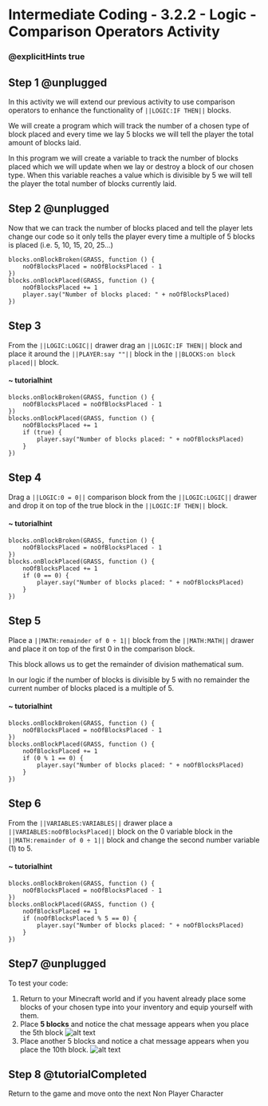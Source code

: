 # Intermediate Coding - 3.2.2 - Logic - Comparison Operators Activity

### @explicitHints true

## Step 1 @unplugged
In this activity we will extend our previous activity to use comparison operators to enhance the functionality of ``||LOGIC:IF THEN||`` blocks.

We will create a program which will track the number of a chosen type of block placed and every time we lay 5 blocks we will tell the player the total amount of blocks laid.

In this program we will create a variable to track the number of blocks placed which we will update when we lay or destroy a block of our chosen type. When this variable reaches a value which is divisible by 5 we will tell the player the total number of blocks currently laid.

## Step 2 @unplugged
Now that we can track the number of blocks placed and tell the player lets change our code so it only tells the player every time a multiple of 5 blocks is placed (i.e. 5, 10, 15, 20, 25...)

```template
blocks.onBlockBroken(GRASS, function () {
    noOfBlocksPlaced = noOfBlocksPlaced - 1
})
blocks.onBlockPlaced(GRASS, function () {
    noOfBlocksPlaced += 1
    player.say("Number of blocks placed: " + noOfBlocksPlaced)
})
```

## Step 3
From the ``||LOGIC:LOGIC||`` drawer drag an ``||LOGIC:IF THEN||`` block and place it around the ``||PLAYER:say ""||`` block in the ``||BLOCKS:on block placed||`` block.
#### ~ tutorialhint
```blocks 
blocks.onBlockBroken(GRASS, function () {
    noOfBlocksPlaced = noOfBlocksPlaced - 1
})
blocks.onBlockPlaced(GRASS, function () {
    noOfBlocksPlaced += 1
    if (true) {
        player.say("Number of blocks placed: " + noOfBlocksPlaced)
    }
})
```
## Step 4
Drag a ``||LOGIC:0 = 0||`` comparison block from the ``||LOGIC:LOGIC||`` drawer and drop it on top of the true block in the ``||LOGIC:IF THEN||`` block.

#### ~ tutorialhint
```blocks 
blocks.onBlockBroken(GRASS, function () {
    noOfBlocksPlaced = noOfBlocksPlaced - 1
})
blocks.onBlockPlaced(GRASS, function () {
    noOfBlocksPlaced += 1
    if (0 == 0) {
        player.say("Number of blocks placed: " + noOfBlocksPlaced)
    }
})
```

## Step 5
Place a ``||MATH:remainder of 0 ÷ 1||`` block from the ``||MATH:MATH||`` drawer and place it on top of the first 0 in the comparison block.

This block allows us to get the remainder of division mathematical sum.

In our logic if the number of blocks is divisible by 5 with no remainder the current number of blocks placed is a multiple of 5.

#### ~ tutorialhint
```blocks 
blocks.onBlockBroken(GRASS, function () {
    noOfBlocksPlaced = noOfBlocksPlaced - 1
})
blocks.onBlockPlaced(GRASS, function () {
    noOfBlocksPlaced += 1
    if (0 % 1 == 0) {
        player.say("Number of blocks placed: " + noOfBlocksPlaced)
    }
})
```

## Step 6
From the ``||VARIABLES:VARIABLES||`` drawer place a ``||VARIABLES:noOfBlocksPlaced||`` block on the 0 variable block in the ``||MATH:remainder of 0 ÷ 1||`` block and change the second number variable (1) to 5.

#### ~ tutorialhint
```blocks 
blocks.onBlockBroken(GRASS, function () {
    noOfBlocksPlaced = noOfBlocksPlaced - 1
})
blocks.onBlockPlaced(GRASS, function () {
    noOfBlocksPlaced += 1
    if (noOfBlocksPlaced % 5 == 0) {
        player.say("Number of blocks placed: " + noOfBlocksPlaced)
    }
})
```

## Step7  @unplugged
To test your code:
1. Return to your Minecraft world and if you havent already place some blocks of your chosen type into your inventory and equip yourself with them.
2. Place **5 blocks** and notice the chat message appears when you place the 5th block
![alt text](https://github.com/Prodigy-Learning/CodingInMinecraft-Intermediate/blob/master/Lesson3/3.2.2/images/1.jpg?raw=true "COMPARISON")
3. Place another 5 blocks and notice a chat message appears when you place the 10th block.
![alt text](https://github.com/Prodigy-Learning/CodingInMinecraft-Intermediate/blob/master/Lesson3/3.2.2/images/2.jpg?raw=true "COMPARISON")


## Step 8 @tutorialCompleted
Return to the game and move onto the next Non Player Character
